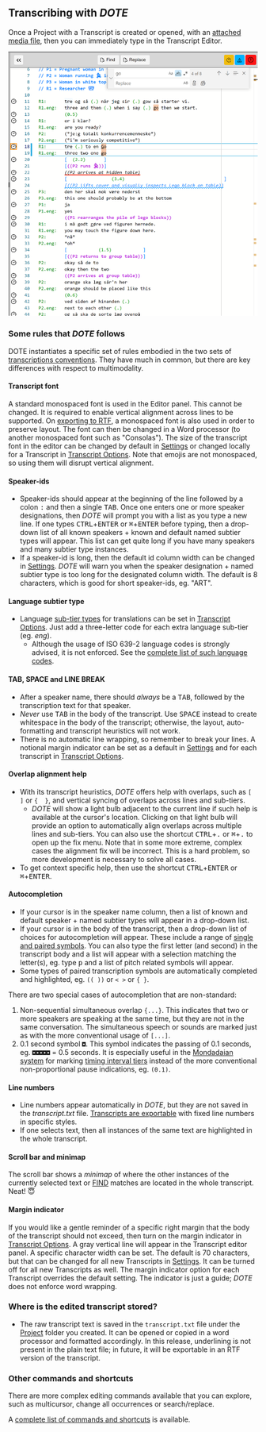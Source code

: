 ## Transcribing with _DOTE_

Once a Project with a Transcript is created or opened, with an [attached media file](media.md), then you can immediately type in the Transcript Editor.

[![EditorI](images/transcript/editor.png)](images/transcript/editor.png)

### Some rules that _DOTE_ follows

DOTE instantiates a specific set of rules embodied in the two sets of [transcriptions conventions](conventions.md).
They have much in common, but there are key differences with respect to multimodality.

#### Transcript font <a id='font'></a>

A standard monospaced font is used in the Editor panel.
This cannot be changed.
It is required to enable vertical alignment across lines to be supported.
On [exporting to RTF](export.md), a monospaced font is also used in order to preserve layout.
The font can then be changed in a Word processor (to another monospaced font such as "Consolas").
The size of the transcript font in the editor can be changed by default in [Settings](settings.md) or changed locally for a Transcript in [Transcript Options](settings.md#options).
Note that emojis are not monospaced, so using them will disrupt vertical alignment.

#### Speaker-ids <a id='id'></a>

- Speaker-ids should appear at the beginning of the line followed by a colon <kbd>:</kbd> and then a single <kbd>TAB</kbd>.
Once one enters one or more speaker designations, then _DOTE_ will prompt you with a list as you type a new line.
If one types <kbd>CTRL</kbd>+<kbd>ENTER</kbd> or <kbd>⌘</kbd>+<kbd>ENTER</kbd> before typing, then a drop-down list of all known speakers + known and default named subtier types will appear.
This list can get quite long if you have many speakers and many subtier type instances.
- If a speaker-id is long, then the default id column width can be changed in [Settings](settings.md).
_DOTE_ will warn you when the speaker designation + named subtier type is too long for the designated column width.
The default is 8 characters, which is good for short speaker-ids, eg. "ART".

#### Language subtier type

- Language [sub-tier types](tiers.md) for translations can be set in [Transcript Options](settings.md#options).
Just add a three-letter code for each extra language sub-tier (eg. _eng_).
    - Although the usage of ISO 639-2 language codes is strongly advised, it is not enforced.
    See the [complete list of such language codes](https://www.loc.gov/standards/iso639-2/php/code_list.php).

#### TAB, SPACE and LINE BREAK

- After a speaker name, there should _always_ be a <kbd>TAB</kbd>, followed by the transcription text for that speaker.
- _Never_ use <kbd>TAB</kbd> in the body of the transcript.
Use <kbd>SPACE</kbd> instead to create whitespace in the body of the transcript; otherwise, the layout, auto-formatting and transcript heuristics will not work.
- There is no automatic line wrapping, so remember to break your lines.
A notional margin indicator can be set as a default in [Settings](settings.md) and for each transcript in [Transcript Options](settings.md#options).

#### Overlap alignment help <a id='align'></a>

- With its transcript heuristics, _DOTE_ offers help with overlaps, such as `[  ]` or `{  }`, and vertical syncing of overlaps across lines and sub-tiers.
    - _DOTE_ will show a light bulb adjacent to the current line if such help is available at the cursor's location.
    Clicking on that light bulb will provide an option to automatically align overlaps across multiple lines and sub-tiers.
    You can also use the shortcut <kbd>CTRL</kbd>+<kbd>.</kbd> or <kbd>⌘</kbd>+<kbd>.</kbd> to open up the fix menu.
    Note that in some more extreme, complex cases the alignment fix will be incorrect.
    This is a hard problem, so more development is necessary to solve all cases.
- To get context specific help, then use the shortcut <kbd>CTRL</kbd>+<kbd>ENTER</kbd> or <kbd>⌘</kbd>+<kbd>ENTER</kbd>.

#### Autocompletion <a id='autocomplete'></a>

- If your cursor is in the speaker name column, then a list of known and default speaker + named subtier types will appear in a drop-down list.
- If your cursor is in the body of the transcript, then a drop-down list of choices for autocompletion will appear.
These include a range of [single and paired symbols](jefferson.md).
You can also type the first letter (and second) in the transcript body and a list will appear with a selection matching the letter(s), eg. type <kbd>p</kbd> and a list of pitch related symbols will appear.
- Some types of paired transcription symbols are automatically completed and highlighted, eg. `(( ))` or `< >` or `{ }`.

There are two special cases of autocompletion that are non-standard:

1. Non-sequential simultaneous overlap `{...}`.
This indicates that two or more speakers are speaking at the same time, but they are not in the same conversation.
The simultaneous speech or sounds are marked just as with the more conventional usage of `[...]`.
1. 0.1 second symbol `◘`.
This symbol indicates the passing of 0.1 seconds, eg. `◘◘◘◘◘` = 0.5 seconds.
It is especially useful in the [Mondadaian system](mondada.md) for marking [timing interval tiers](mondada.md) instead of the more conventional non-proportional pause indications, eg. `(0.1)`.

#### Line numbers

- Line numbers appear automatically in _DOTE_, but they are not saved in the _transcript.txt_ file.
[Transcripts are exportable](export.md) with fixed line numbers in specific styles.
- If one selects text, then all instances of the same text are highlighted in the whole transcript.

#### Scroll bar and minimap

The scroll bar shows a _minimap_ of where the other instances of the currently selected text or [FIND](find.md) matches are located in the whole transcript. Neat! 😇

#### Margin indicator <a id='margin'></a>

If you would like a gentle reminder of a specific right margin that the body of the transcript should not exceed, then turn on the margin indicator in [Transcript Options](settings.md#options).
A gray vertical line will appear in the Transcript editor panel.
A specific character width can be set.
The default is 70 characters, but that can be changed for all new Transcripts in [Settings](settings.md).
It can be turned off for all new Transcripts as well.
The margin indicator option for each Transcript overrides the default setting.
The indicator is just a guide; _DOTE_ does not enforce word wrapping.

### Where is the edited transcript stored?

- The raw transcript text is saved in the `transcript.txt` file under the [Project](projects.md) folder you created.
It can be opened or copied in a word processor and formatted accordingly. In this release, underlining is not present in the plain text file; in future, it will be exportable in an RTF version of the transcript.

### Other commands and shortcuts

There are more complex editing commands available that you can explore, such as multicursor, change all occurrences or search/replace.

A [complete list of commands and shortcuts](commands.md) is available.
